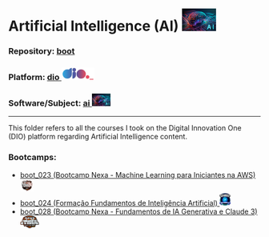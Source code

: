 # Artificial Intelligence (AI)  <img src="https://github.com/PedroHeeger/main/blob/main/0-aux/logos/content/ai.jpg" alt="ai" width="auto" height="45">

### Repository: [boot](../../)
### Platform: <a href="../">dio   <img src="https://github.com/PedroHeeger/main/blob/main/0-aux/logos/plataforma/dio.jpeg" alt="dio" width="auto" height="25"></a>
### Software/Subject: <a href="./">ai   <img src="https://github.com/PedroHeeger/main/blob/main/0-aux/logos/content/ai.jpg" alt="ai" width="auto" height="25"></a>

---

This folder refers to all the courses I took on the Digital Innovation One (DIO) platform regarding Artificial Intelligence content.

### Bootcamps:
- <a href="./boot_023/">boot_023 (Bootcamp Nexa - Machine Learning para Iniciantes na AWS)   <img src="./boot_023/0-aux/logo_boot.png" alt="boot_023" width="auto" height="25"></a>
- <a href="./boot_024/">boot_024 (Formação Fundamentos de Inteligência Artificial)   <img src="./boot_024/0-aux/logo_boot.png" alt="boot_024" width="auto" height="25"></a>
- <a href="./boot_028/">boot_028 (Bootcamp Nexa - Fundamentos de IA Generativa e Claude 3)   <img src="./boot_028/0-aux/logo_boot.png" alt="boot_028" width="auto" height="25"></a>